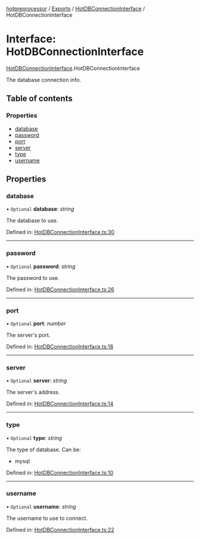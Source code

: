 [hotpreprocessor](../README.md) / [Exports](../modules.md) / [HotDBConnectionInterface](../modules/hotdbconnectioninterface.md) / HotDBConnectionInterface

# Interface: HotDBConnectionInterface

[HotDBConnectionInterface](../modules/hotdbconnectioninterface.md).HotDBConnectionInterface

The database connection info.

## Table of contents

### Properties

- [database](hotdbconnectioninterface.hotdbconnectioninterface-1.md#database)
- [password](hotdbconnectioninterface.hotdbconnectioninterface-1.md#password)
- [port](hotdbconnectioninterface.hotdbconnectioninterface-1.md#port)
- [server](hotdbconnectioninterface.hotdbconnectioninterface-1.md#server)
- [type](hotdbconnectioninterface.hotdbconnectioninterface-1.md#type)
- [username](hotdbconnectioninterface.hotdbconnectioninterface-1.md#username)

## Properties

### database

• `Optional` **database**: *string*

The database to use.

Defined in: [HotDBConnectionInterface.ts:30](https://github.com/OurFreeLight/HotPreprocessor/blob/81355d3/src/HotDBConnectionInterface.ts#L30)

___

### password

• `Optional` **password**: *string*

The password to use.

Defined in: [HotDBConnectionInterface.ts:26](https://github.com/OurFreeLight/HotPreprocessor/blob/81355d3/src/HotDBConnectionInterface.ts#L26)

___

### port

• `Optional` **port**: *number*

The server's port.

Defined in: [HotDBConnectionInterface.ts:18](https://github.com/OurFreeLight/HotPreprocessor/blob/81355d3/src/HotDBConnectionInterface.ts#L18)

___

### server

• `Optional` **server**: *string*

The server's address.

Defined in: [HotDBConnectionInterface.ts:14](https://github.com/OurFreeLight/HotPreprocessor/blob/81355d3/src/HotDBConnectionInterface.ts#L14)

___

### type

• `Optional` **type**: *string*

The type of database. Can be:
* mysql

Defined in: [HotDBConnectionInterface.ts:10](https://github.com/OurFreeLight/HotPreprocessor/blob/81355d3/src/HotDBConnectionInterface.ts#L10)

___

### username

• `Optional` **username**: *string*

The username to use to connect.

Defined in: [HotDBConnectionInterface.ts:22](https://github.com/OurFreeLight/HotPreprocessor/blob/81355d3/src/HotDBConnectionInterface.ts#L22)
